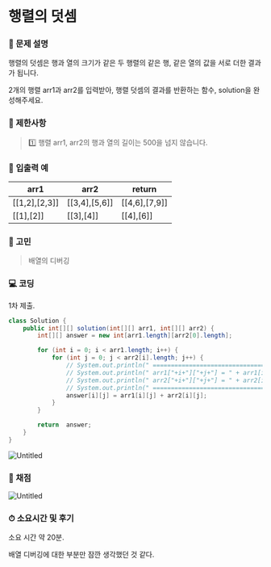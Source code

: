 # 행렬의 덧셈

[](https://programmers.co.kr/learn/courses/30/lessons/12950)

### **👀 문제 설명**

행렬의 덧셈은 행과 열의 크기가 같은 두 행렬의 같은 행, 같은 열의 값을 서로 더한 결과가 됩니다.

2개의 행렬 arr1과 arr2를 입력받아, 행렬 덧셈의 결과를 반환하는 함수, solution을 완성해주세요.

### **🚥 제한사항**

> 1️⃣ 행렬 arr1, arr2의 행과 열의 길이는 500을 넘지 않습니다.
> 

### **📌** **입출력 예**

| arr1 | arr2 | return |
| --- | --- | --- |
| \[\[1,2\],\[2,3\]\] | \[\[3,4\],\[5,6\]\] | \[\[4,6\],\[7,9\]\] |
| \[\[1\],\[2\]\] | \[\[3\],\[4\]\] | \[\[4\],\[6\]\] |

### **🤨 고민**

> 배열의 디버깅
> 

### **💻 코딩**

1차 제출.

```java
class Solution {
    public int[][] solution(int[][] arr1, int[][] arr2) {
        int[][] answer = new int[arr1.length][arr2[0].length];

        for (int i = 0; i < arr1.length; i++) {
            for (int j = 0; j < arr2[i].length; j++) {
                // System.out.println(" ================================== ");
                // System.out.println(" arr1["+i+"]["+j+"] = " + arr1[i][j] );
                // System.out.println(" arr2["+i+"]["+j+"] = " + arr2[i][j] );
                // System.out.println(" ================================== ");
                answer[i][j] = arr1[i][j] + arr2[i][j];
            }
        }

        return  answer;
    }
}

```

![Untitled](%ED%96%89%EB%A0%AC%EC%9D%98%20%EB%8D%A7%EC%85%88%20dc73eddcd0fa4f6eb4b46d26feb700f7/Untitled.png)

### **📝 채점**

![Untitled](%ED%96%89%EB%A0%AC%EC%9D%98%20%EB%8D%A7%EC%85%88%20dc73eddcd0fa4f6eb4b46d26feb700f7/Untitled%201.png)

### **⏱ 소요시간 및 후기**

소요 시간 약 20분.

배열 디버깅에 대한 부분만 잠깐 생각했던 것 같다.